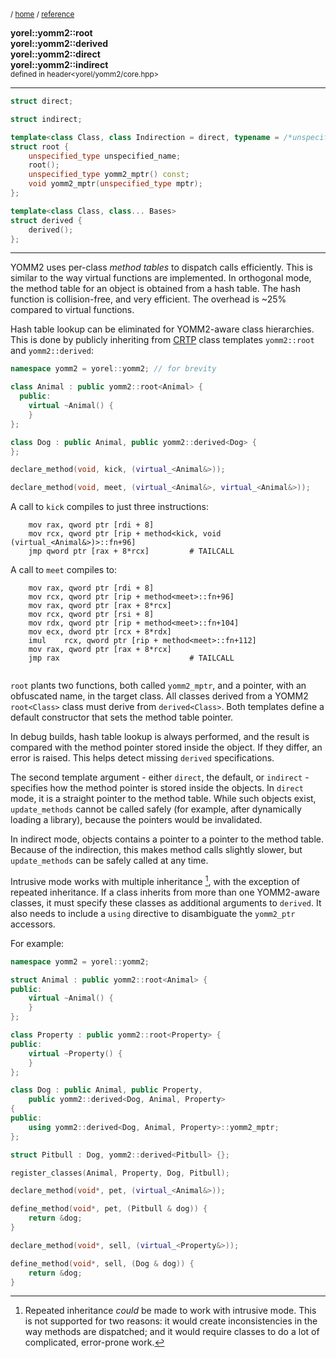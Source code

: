 
<sub>/ [home](/README.md) / [reference](README.md) </sub>

**yorel::yomm2::root**<br>
**yorel::yomm2::derived**<br>
**yorel::yomm2::direct**<br>
**yorel::yomm2::indirect**<br>
<sub>defined in header<yorel/yomm2/core.hpp></sub>
<!-- --> 
---

```c++
struct direct;

struct indirect;

template<class Class, class Indirection = direct, typename = /*unspecified*/>
struct root {
    unspecified_type unspecified_name;
    root();
    unspecified_type yomm2_mptr() const;
    void yomm2_mptr(unspecified_type mptr);
};

template<class Class, class... Bases>
struct derived {
    derived();
};
```
---
YOMM2 uses per-class _method tables_ to dispatch calls efficiently. This is
similar to the way virtual functions are implemented. In orthogonal mode, the
method table for an object is obtained from a hash table. The hash function is
collision-free, and very efficient. The overhead is ~25% compared to virtual
functions.

Hash table lookup can be eliminated for YOMM2-aware class hierarchies. This
is done by publicly inheriting from
[CRTP](https://en.wikipedia.org/wiki/Curiously_recurring_template_pattern) class
templates `yomm2::root` and `yomm2::derived`:


```c++
namespace yomm2 = yorel::yomm2; // for brevity

class Animal : public yomm2::root<Animal> {
  public:
    virtual ~Animal() {
    }
};

class Dog : public Animal, public yomm2::derived<Dog> {
};

declare_method(void, kick, (virtual_<Animal&>));

declare_method(void, meet, (virtual_<Animal&>, virtual_<Animal&>));
```


A call to `kick` compiles to just three instructions:

```
	mov	rax, qword ptr [rdi + 8]
	mov	rcx, qword ptr [rip + method<kick, void (virtual_<Animal&>)>::fn+96]
	jmp	qword ptr [rax + 8*rcx]         # TAILCALL
```

A call to `meet` compiles to:

```
	mov	rax, qword ptr [rdi + 8]
	mov	rcx, qword ptr [rip + method<meet>::fn+96]
	mov	rax, qword ptr [rax + 8*rcx]
	mov	rcx, qword ptr [rsi + 8]
	mov	rdx, qword ptr [rip + method<meet>::fn+104]
	mov	ecx, dword ptr [rcx + 8*rdx]
	imul	rcx, qword ptr [rip + method<meet>::fn+112]
	mov	rax, qword ptr [rax + 8*rcx]
	jmp	rax                             # TAILCALL


```

`root` plants two functions, both called `yomm2_mptr`, and a pointer, with an
obfuscated name, in the target class. All classes derived from a YOMM2
`root<Class>` class must derive from `derived<Class>`. Both templates define a
default constructor that sets the method table pointer.

In debug builds, hash table lookup is always performed, and the result is
compared with the method pointer stored inside the object. If they differ, an
error is raised. This helps detect missing `derived` specifications.

The second template argument - either `direct`, the default, or `indirect` -
specifies how the method pointer is stored inside the objects. In `direct` mode,
it is a straight pointer to the method table. While such objects exist,
`update_methods` cannot be called safely (for example, after dynamically loading
a library), because the pointers would be invalidated.

In indirect mode, objects contains a pointer to a pointer to the method
table. Because of the indirection, this makes method calls slightly slower, but
`update_methods` can be safely called at any time.

Intrusive mode works with multiple inheritance [^1], with the exception of
repeated inheritance. If a class inherits from more than one YOMM2-aware
classes, it must specify these classes as additional arguments to `derived`. It
also needs to include a `using` directive to disambiguate the `yomm2_ptr`
accessors.

For example:


```c++
namespace yomm2 = yorel::yomm2;

struct Animal : public yomm2::root<Animal> {
public:
    virtual ~Animal() {
    }
};

class Property : public yomm2::root<Property> {
public:
    virtual ~Property() {
    }
};

class Dog : public Animal, public Property,
    public yomm2::derived<Dog, Animal, Property>
{
public:
    using yomm2::derived<Dog, Animal, Property>::yomm2_mptr;
};

struct Pitbull : Dog, yomm2::derived<Pitbull> {};

register_classes(Animal, Property, Dog, Pitbull);

declare_method(void*, pet, (virtual_<Animal&>));

define_method(void*, pet, (Pitbull & dog)) {
    return &dog;
}

declare_method(void*, sell, (virtual_<Property&>));

define_method(void*, sell, (Dog & dog)) {
    return &dog;
}
```

[^1]: Repeated inheritance _could_ be made to work with intrusive mode. This is
    not supported for two reasons: it would create inconsistencies in the way
    methods are dispatched; and it would require classes to do a lot of
    complicated, error-prone work.


